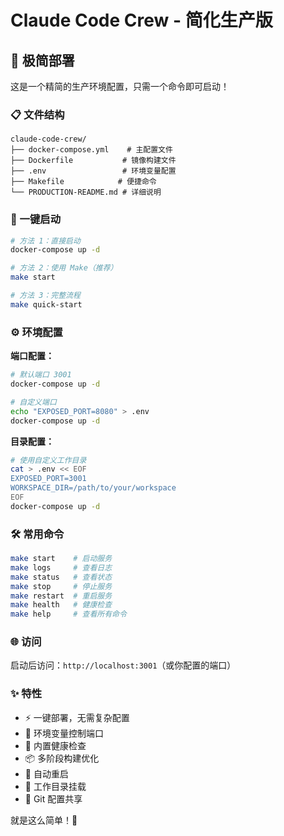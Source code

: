 # Claude Code Crew - 简化生产版

## 🎯 极简部署

这是一个精简的生产环境配置，只需一个命令即可启动！

### 📋 文件结构

```
claude-code-crew/
├── docker-compose.yml    # 主配置文件
├── Dockerfile           # 镜像构建文件
├── .env                 # 环境变量配置
├── Makefile            # 便捷命令
└── PRODUCTION-README.md # 详细说明
```

### 🚀 一键启动

```bash
# 方法 1：直接启动
docker-compose up -d

# 方法 2：使用 Make（推荐）
make start

# 方法 3：完整流程
make quick-start
```

### ⚙️ 环境配置

**端口配置：**

```bash
# 默认端口 3001
docker-compose up -d

# 自定义端口
echo "EXPOSED_PORT=8080" > .env
docker-compose up -d
```

**目录配置：**

```bash
# 使用自定义工作目录
cat > .env << EOF
EXPOSED_PORT=3001
WORKSPACE_DIR=/path/to/your/workspace
EOF
docker-compose up -d
```

### 🛠️ 常用命令

```bash
make start    # 启动服务
make logs     # 查看日志
make status   # 查看状态
make stop     # 停止服务
make restart  # 重启服务
make health   # 健康检查
make help     # 查看所有命令
```

### 🌐 访问

启动后访问：`http://localhost:3001`（或你配置的端口）

### ✨ 特性

- ⚡ 一键部署，无需复杂配置
- 🔧 环境变量控制端口
- 🏥 内置健康检查
- 📦 多阶段构建优化
- 🔄 自动重启
- 📁 工作目录挂载
- 🔐 Git 配置共享

就是这么简单！🎉
